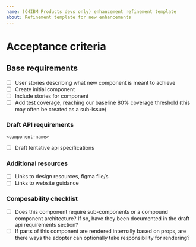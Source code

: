 ```yaml
---
name: (C4IBM Products devs only) enhancement refinement template
about: Refinement template for new enhancements
---
```


# Acceptance criteria

## Base requirements

- [ ] User stories describing what new component is meant to achieve
- [ ] Create initial component
- [ ] Include stories for component
- [ ] Add test coverage, reaching our baseline 80% coverage threshold (this may
      often be created as a sub-issue)

### Draft API requirements

`<component-name>`

- [ ] Draft tentative api specifications

### Additional resources

- [ ] Links to design resources, figma file/s
- [ ] Links to website guidance

### Composability checklist

- [ ] Does this component require sub-components or a compound component
      architecture? If so, have they been documented in the draft api
      requirements section?
- [ ] If parts of this component are rendered internally based on props, are
      there ways the adopter can optionally take responsibility for rendering?
